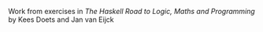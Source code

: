 Work from exercises in _The Haskell Road to Logic, Maths and Programming_ by Kees Doets and Jan van Eijck